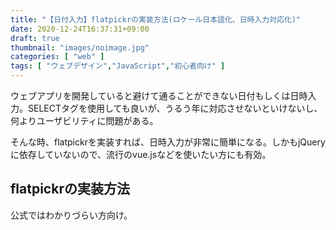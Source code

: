 ```yaml
---
title: "【日付入力】flatpickrの実装方法(ロケール日本語化、日時入力対応化)"
date: 2020-12-24T16:37:31+09:00
draft: true
thumbnail: "images/noimage.jpg"
categories: [ "web" ]
tags: [ "ウェブデザイン","JavaScript","初心者向け" ]
---
```



ウェブアプリを開発していると避けて通ることができない日付もしくは日時入力。SELECTタグを使用しても良いが、うるう年に対応させないといけないし、何よりユーザビリティに問題がある。

そんな時、flatpickrを実装すれば、日時入力が非常に簡単になる。しかもjQueryに依存していないので、流行のvue.jsなどを使いたい方にも有効。



## flatpickrの実装方法

公式ではわかりづらい方向け。





